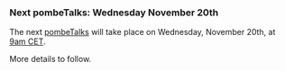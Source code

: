 ### Next pombeTalks: Wednesday November 20th
<!-- pombase_flags: frontpage -->
<!-- newsfeed_thumbnail: PombeTalks32px.png -->

The next [pombeTalks](https://evonuclab.org/pombetalks) will take
place on Wednesday, November 20th, at
[9am CET](https://everytimezone.com/s/4009cf69?t=66ea1800,1a4).

More details to follow.
